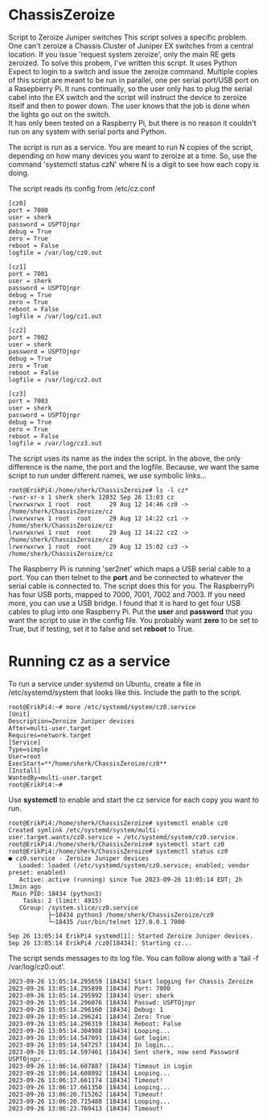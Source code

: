 # ChassisZeroize
Script to Zeroize Juniper switches
This script solves a specific problem. One can't zeroize a Chassis Cluster of Juniper EX switches from a central                                                           location. If you issue 'request system zeroize', only the main RE gets zeroized. To solve this probem, I've written                                                        this script. It uses Python Expect to login to a switch and issue the zeroize command. Multiple copies of this                                                             script are meant to be run in parallel, one per serial port/USB port on a Rasepberry Pi. It runs continually, so the user only has                                            to plug the serial cabel into the EX switch and the script will instruct the device to zeroize itself and then to                                                          power down. The user knows that the job is done when the lights go out on the switch.  
It has only been tested on a Raspberry Pi, but there is no reason it couldn't run on any system with serial ports and Python.   

The script is run as a service. You are meant to run N copies of the script, depending on how many devices you want to zeroize at a time. So, use the command 'systemctl status czN' where N is a digit to see how each copy is doing. 

The script reads its config from /etc/cz.conf
```
[cz0]
port = 7000
user = sherk
password = USPTOjnpr
debug = True
zero = True
reboot = False
logfile = /var/log/cz0.out

[cz1]
port = 7001
user = sherk
password = USPTOjnpr
debug = True
zero = True
reboot = False
logfile = /var/log/cz1.out

[cz2]
port = 7002
user = sherk
password = USPTOjnpr
debug = True
zero = True
reboot = False
logfile = /var/log/cz2.out

[cz3]
port = 7003
user = sherk
password = USPTOjnpr
debug = True
zero = True
reboot = False
logfile = /var/log/cz3.out
```
The script uses its name as the index the script. In the above, the only difference is the name, the port and the logfile. Because, we want the same script to run under different names, we use symbolic links...
```
root@ErikPi4:/home/sherk/ChassisZeroize# ls -l cz*
-rwxr-xr-x 1 sherk sherk 12032 Sep 26 13:03 cz
lrwxrwxrwx 1 root  root     29 Aug 12 14:46 cz0 -> /home/sherk/ChassisZeroize/cz
lrwxrwxrwx 1 root  root     29 Aug 12 14:22 cz1 -> /home/sherk/ChassisZeroize/cz
lrwxrwxrwx 1 root  root     29 Aug 12 14:22 cz2 -> /home/sherk/ChassisZeroize/cz
lrwxrwxrwx 1 root  root     29 Aug 12 15:02 cz3 -> /home/sherk/ChassisZeroize/cz
```
The Raspberry Pi is running 'ser2net' which maps a USB serial cable to a port. You can then telnet to the **port** and be connected to whatever the serial cable is connected to. The script does this for you. The RaspberryPi has four USB ports, mapped to 7000, 7001, 7002 and 7003. If you need more, you can use a USB bridge. I found that it is hard to get four USB cables to plug into one Raspberry Pi. Put the **user** and **password** that you want the script to use in the config file. You probably want **zero** to be set to True, but if testing, set it to false and set **reboot** to True. 

# Running cz as a service
To run a service under systemd on Ubuntu, create a file in /etc/systemd/system that looks like this. Include the path to the script.
```
root@ErikPi4:~# more /etc/systemd/system/cz0.service 
[Unit]
Description=Zeroize Juniper devices
After=multi-user.target
Requires=network.target
[Service]
Type=simple
User=root
ExecStart=**/home/sherk/ChassisZeroize/cz0**
[Install]
WantedBy=multi-user.target
root@ErikPi4:~# 
```

Use **systemctl** to enable and start the cz service for each copy you want to run.
```
root@ErikPi4:/home/sherk/ChassisZeroize# systemctl enable cz0
Created symlink /etc/systemd/system/multi-user.target.wants/cz0.service → /etc/systemd/system/cz0.service.
root@ErikPi4:/home/sherk/ChassisZeroize# systemctl start cz0
root@ErikPi4:/home/sherk/ChassisZeroize# systemctl status cz0
● cz0.service - Zeroize Juniper devices
   Loaded: loaded (/etc/systemd/system/cz0.service; enabled; vendor preset: enabled)
   Active: active (running) since Tue 2023-09-26 13:05:14 EDT; 2h 13min ago
 Main PID: 18434 (python3)
    Tasks: 2 (limit: 4915)
   CGroup: /system.slice/cz0.service
           ├─18434 python3 /home/sherk/ChassisZeroize/cz0
           └─18435 /usr/bin/telnet 127.0.0.1 7000

Sep 26 13:05:14 ErikPi4 systemd[1]: Started Zeroize Juniper devices.
Sep 26 13:05:14 ErikPi4 /cz0[18434]: Starting cz...
```
The script sends messages to its log file. You can follow along with a 'tail -f /var/log/cz0.out'.
```
2023-09-26 13:05:14.295659 [18434] Start logging for Chassis Zeroize
2023-09-26 13:05:14.295899 [18434] Port: 7000
2023-09-26 13:05:14.295992 [18434] User: sherk
2023-09-26 13:05:14.296076 [18434] Passwd: USPTOjnpr
2023-09-26 13:05:14.296160 [18434] Debug: 1
2023-09-26 13:05:14.296241 [18434] Zero: True
2023-09-26 13:05:14.296319 [18434] Reboot: False
2023-09-26 13:05:14.304988 [18434] Looping...
2023-09-26 13:05:14.547091 [18434] Got login: 
2023-09-26 13:05:14.547257 [18434] In login...
2023-09-26 13:05:14.597461 [18434] Sent sherk, now send Password USPTOjnpr...
2023-09-26 13:06:14.607887 [18434] Timeout in Login
2023-09-26 13:06:14.608092 [18434] Looping...
2023-09-26 13:06:17.661174 [18434] Timeout!
2023-09-26 13:06:17.661350 [18434] Looping...
2023-09-26 13:06:20.715262 [18434] Timeout!
2023-09-26 13:06:20.715488 [18434] Looping...
2023-09-26 13:06:23.769413 [18434] Timeout!
```
